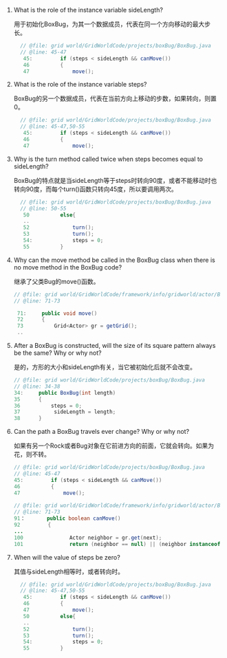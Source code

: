 1. What is the role of the instance variable sideLength?

   用于初始化BoxBug，为其一个数据成员，代表在同一个方向移动的最大步长。

   ```java
     // @file: grid world/GridWorldCode/projects/boxBug/BoxBug.java
     // @line: 45-47
      45:         if (steps < sideLength && canMove())
      46          {
      47              move();
   ```

2. What is the role of the instance variable steps?

   BoxBug的另一个数据成员，代表在当前方向上移动的步数，如果转向，则置0。

   ```java
     // @file: grid world/GridWorldCode/projects/boxBug/BoxBug.java
     // @line: 45-47,50-55
      45:         if (steps < sideLength && canMove())
      46          {
      47              move();
   ```

3. Why is the turn method called twice when steps becomes equal to sideLength?

   BoxBug的特点就是当sideLength等于steps时转向90度，或者不能移动时也转向90度，而每个turn()函数只转向45度，所以要调用两次。

   ```java
     // @file: grid world/GridWorldCode/projects/boxBug/BoxBug.java
     // @line: 50-55
      50          else{
      ..
      52              turn();
      53              turn();
      54:             steps = 0;
      55          }
   ```

4. Why can the move method be called in the BoxBug class when there is no move method in the BoxBug code?

   继承了父类Bug的move()函数。

   ```java
   // @file: grid world/GridWorldCode/framework/info/gridworld/actor/Bug.java
   // @line: 71-73

    71:     public void move()
    72      {
    73          Grid<Actor> gr = getGrid();
    ..
   ```

5. After a BoxBug is constructed, will the size of its square pattern always be the same? Why or why not?

   是的，方形的大小和sideLength有关，当它被初始化后就不会改变。

   ```java
   // @file: grid world/GridWorldCode/projects/boxBug/BoxBug.java
   // @line: 34-38
   34:     public BoxBug(int length)
   35      {
   36          steps = 0;  
   37    	    sideLength = length;
   38      }
   ```

6. Can the path a BoxBug travels ever change? Why or why not?

   如果有另一个Rock或者Bug对象在它前进方向的前面，它就会转向。如果为花，则不转。

   ```java
   // @file: grid world/GridWorldCode/projects/boxBug/BoxBug.java
   // @line: 45-47
   45:         if (steps < sideLength && canMove())
   46          {
   47              move();
       
   // @file: grid world/GridWorldCode/framework/info/gridworld/actor/Bug.java
   // @line: 71-73
   91：       public boolean canMove()
   92         {
   ...     
   100               Actor neighbor = gr.get(next);
   101               return (neighbor == null) || (neighbor instanceof Flower);
   ```

7. When will the value of steps be zero?

   其值与sideLength相等时，或者转向时。

   ```java
     // @file: grid world/GridWorldCode/projects/boxBug/BoxBug.java
     // @line: 45-47,50-55
      45:         if (steps < sideLength && canMove())
      46          {
      47              move();
      50          else{
      ..
      52              turn();
      53              turn();
      54:             steps = 0;
      55          }
   ```

   ​